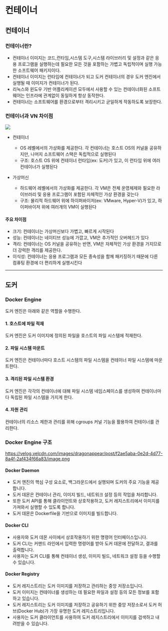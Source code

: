 # 컨테이너

## 컨테이너

### 컨테이너란?

- 컨테이너 이미지는 코드,런타임,시스템 도구,시스템 라이브러리 및 설정과 같은 응용 프로그램을 실행하는데 필요한 모든 것을 포함하는 가볍고 독립적이며 실행 가능한 소프트웨어 패키지이다.
- 컨테이너 이미지는 런타임에 컨테이너가 되고 도커 컨테이너의 경우 도커 엔진에서 실행될 때 이미지가 컨테이너가 된다.
- 리눅스와 윈도우 기반 어플리케이션 모두에서 사용할 수 있는 컨테이너화된 소프트웨어는 인프라에 관계없이 동일하게 항상 동작한다.
- 컨테이너는 소프트웨어를 환경으로부터 격리시키고 균일하게 작동하도록 보장한다.

### 컨테이너과 VN 차이점

![](https://velog.velcdn.com/images/dragonappear/post/dff45d71-b69d-4c8c-9dbf-40c74d5be284/image.png)

- 컨테이너
	- OS 레벨에서의 가상화를 제공한다. 각 컨테이너는 호스트 OS의 커널을 공유하지만, 나머지 소프트웨어 스택은 독립적으로 실행된다
	- 구조: 호스트 OS 위에 컨테이너 런타임(ex: 도커)가 있고, 이 런타임 위에 여러 컨테이너가 실행된다

- 가상머신
  - 하드웨어 레벨에서의 가상화를 제공한다. 각 VM은 전체 운영체제와 필요한 라이브러리 및 응용 프로그램이 포함된 자체적인 가상 환경을 갖는다
  - 구조: 물리적 하드웨어 위에 하이퍼바이저(ex: VMware, Hyper-V)가 있고, 하이퍼바이저 위에 여러개의 VM이 실행된다

#### 주요 차이점

- 크기: 컨테이너는 가상머신보다 가볍고, 빠르게 시작된다
- 성능: 컨테이너는 네이티브 성능에 가깝고, VM은 추가적인 오버헤드가 있다
- 격리: 컨테이너는 OS 커널을 공유하는 반면, VM은 자체적인 가상 환경을 가지므로 더 강력한 격리를 제공한다.
- 이식성: 컨테이너는 응용 프로그램과 모든 종속성을 함께 패키징하기 때문에 다른 컴퓨팅 환경에 더 편리하게 실행시킨다

---

## 도커

### Docker Engine

도커 엔진은 아래와 같은 역할을 수행한다.

#### 1. 호스트에 파일 적재
도커 엔진은 도커 이미지에 정의된 파일을 호스트의 파일 시스템에 적재한다.

#### 2. 파일 시스템 마운트
도커 엔진은 컨테이너마다 호스트 시스템의 파일 시스템을 컨테이너 파일 시스템에 마운트한다.

#### 3. 격리된 파일 시스템 환경
도커 엔진은 각각의 컨테이너에 대해 파일 시스템 네임스페이스를 생성하여 컨테이너마다 독립된 파일 시스템을 가지게 한다.

####  4. 자원 관리
컨테이너의 리소스 제한과 관리를 위해 cgroups 커널 기능을 활용하여 컨테이너를 관리한다.

### Docker Engine 구조

https://velog.velcdn.com/images/dragonappear/post/f2ae5aba-0e2d-4d77-8a4f-2af434f66a83/image.png

#### Docker Daemon

- 도커 엔진의 핵심 구성 요소로, 백그라운드에서 실행되며 도커의 주요 기능을 제공합니다. 
- 도커 데몬은 컨테이너 관리, 이미지 빌드, 네트워크 설정 등의 작업을 처리합니다. 
- 또한 도커 API를 통해 클라이언트와 상호작용하고, 도커 레지스트리에서 이미지를 가져와서 실행할 수 있도록 합니다.
- 도커 데몬은 Dockerfile을 기반으로 이미지를 빌드합니다.

#### Docker CLI

- 사용자와 도커 데몬 사이에서 상호작용하기 위한 명령어 인터페이스입니다. 
- 도커 CLI는 커맨드 라인에서 입력한 명령어를 받아 도커 데몬에 전달하고, 결과를 출력합니다. 
- 사용자는 도커 CLI를 통해 컨테이너 생성, 이미지 빌드, 네트워크 설정 등을 수행할 수 있습니다.

#### Docker Registry

- 도커 레지스트리는 도커 이미지를 저장하고 관리하는 중앙 저장소입니다. 
- 도커 이미지는 컨테이너를 생성하는 데 필요한 파일과 설정 등의 모든 정보를 포함하고 있습니다. 
- 도커 레지스트리는 도커 이미지를 저장하고 공유하기 위한 중앙 저장소로서 도커 허브(Docker Hub)가 가장 유명한 도커 레지스트리입니다. 
- 사용자는 도커 클라이언트를 사용하여 도커 레지스트리에서 이미지를 검색하고 내려받을 수 있습니다.